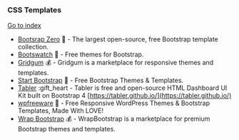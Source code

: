 ### CSS Templates
[Go to index](https://github.com/cdleon/awesome-front-end#index)
* [Bootsrap Zero](https://www.bootstrapzero.com/) :gift_heart: - The largest open-source, free Bootstrap template collection.
* [Bootswatch](https://bootswatch.com/) :gift_heart: - Free themes for Bootstrap.
* [Gridgum](http://gridgum.com/themes/category/bootstrap-themes/) :moneybag: - Gridgum is a marketplace for responsive themes and templates.
* [Start Bootstrap](http://startbootstrap.com/) :gift_heart: - Free Bootstrap Themes & Templates.
* [Tabler](https://github.com/tabler/tabler) :gift_heart - Tabler is free and open-source HTML Dashboard UI Kit built on Bootstrap 4 [https://tabler.github.io/](https://tabler.github.io/)
* [wpfreeware](https://www.wpfreeware.com/) :gift_heart: - Free Responsive WordPress Themes & Bootstrap Templates, Made With LOVE!
* [Wrap Bootstrap](https://wrapbootstrap.com/) :moneybag: - WrapBootstrap is a marketplace for premium Bootstrap themes and templates.